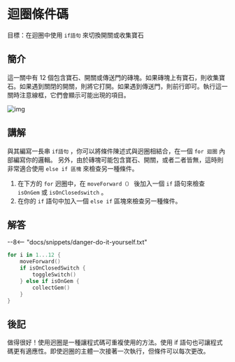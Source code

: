 # 迴圈條件碼

目標：在迴圈中使用 `if語句` 來切換開關或收集寶石

## 簡介

這一關中有 12 個包含寶石、開關或傳送門的磚塊。如果磚塊上有寶石，則收集寶石。如果遇到關閉的開關，則將它打開。如果遇到傳送門，則前行即可。執行這一關時注意線框，它們會顯示可能出現的項目。

![img](https://imagedelivery.net/cdkaXPuFls5qlrh3GM4hfA/f36e7229-842f-4e57-a927-f98fb1679f00/public)

## 講解

與其編寫一長串 `if語句` ，你可以將條件陳述式與迥圈相結合，在一個 `for 迴圈` 內部編寫你的邏輯。
另外，由於磚塊可能包含寶石、開關，或者二者皆無，這時則非常適合使用 `else if 區塊` 來檢查另一種條件。

1. 在下方的 `for` 迥圈中，在 `moveForward（）` 後加入一個 `if` 語句來檢查 `isOnGem` 或 `isOnClosedswitch` 。
2. 在你的 `if` 語句中加入一個 `else if` 區塊來檢查另一種條件。

## 解答

--8<-- "docs/snippets/danger-do-it-yourself.txt"

```swift linenums="1"
for i in 1...12 {
    moveForward()
    if isOnClosedSwitch {
        toggleSwitch()
    } else if isOnGem {
        collectGem()
    }
}
```

## 後記

做得很好！使用迥圈是一種讓程式碼可重複使用的方法。使用 if 語句也可讓程式碼更有適應性。即使迥圈的主體一次接著一次執行，但條件可以每次更改。
